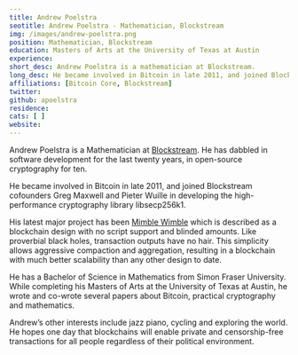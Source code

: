 ```yaml
---
title: Andrew Poelstra
seotitle: Andrew Poelstra - Mathematician, Blockstream
img: /images/andrew-poelstra.png
position: Mathematician, Blockstream
education: Masters of Arts at the University of Texas at Austin
experience:
short_desc: Andrew Poelstra is a mathematician at Blockstream.
long_desc: He became involved in Bitcoin in late 2011, and joined Blockstream cofounders Greg Maxwell and Pieter Wuille in developing the high-performance cryptography library libsecp256k1.
affiliations: [Bitcoin Core, Blockstream]
twitter:
github: apoelstra
residence:
cats: [ ]
website:
---
```


Andrew Poelstra is a Mathematician at [Blockstream](/blockstream/). He has dabbled in software development for the last twenty years, in open-source cryptography for ten.

He became involved in Bitcoin in late 2011, and joined Blockstream cofounders Greg Maxwell and Pieter Wuille in developing the high-performance cryptography library libsecp256k1.

His latest major project has been [Mimble Wimble](/mimble-wimble-andrew-poelstra/) which is described as a blockchain design with no script support and blinded amounts. Like proverbial black holes, transaction outputs have no hair. This simplicity allows aggressive compaction and aggregation, resulting in a blockchain with much better scalability than any other design to date.

He has a Bachelor of Science in Mathematics from Simon Fraser University. While completing his Masters of Arts at the University of Texas at Austin, he wrote and co-wrote several papers about Bitcoin, practical cryptography and mathematics.

Andrew’s other interests include jazz piano, cycling and exploring the world. He hopes one day that blockchains will enable private and censorship-free transactions for all people regardless of their political environment.